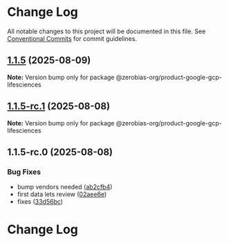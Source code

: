 # Change Log

All notable changes to this project will be documented in this file.
See [Conventional Commits](https://conventionalcommits.org) for commit guidelines.

## [1.1.5](https://github.com/zerobias-org/product/compare/@zerobias-org/product-google-gcp-lifesciences@1.1.5-rc.1...@zerobias-org/product-google-gcp-lifesciences@1.1.5) (2025-08-09)

**Note:** Version bump only for package @zerobias-org/product-google-gcp-lifesciences





## [1.1.5-rc.1](https://github.com/zerobias-org/product/compare/@zerobias-org/product-google-gcp-lifesciences@1.1.5-rc.0...@zerobias-org/product-google-gcp-lifesciences@1.1.5-rc.1) (2025-08-08)

**Note:** Version bump only for package @zerobias-org/product-google-gcp-lifesciences





## 1.1.5-rc.0 (2025-08-08)


### Bug Fixes

* bump vendors needed ([ab2cfb4](https://github.com/zerobias-org/product/commit/ab2cfb4a9cf2e3008e08b068f98011fec096c932))
* first data lets review ([02aee6e](https://github.com/zerobias-org/product/commit/02aee6e8c4f11675de7c63a00f4c8254a67a4dd7))
* fixes ([33d56bc](https://github.com/zerobias-org/product/commit/33d56bcaedf3fa5e3939a33c0fb57eda53539d05))





# Change Log
